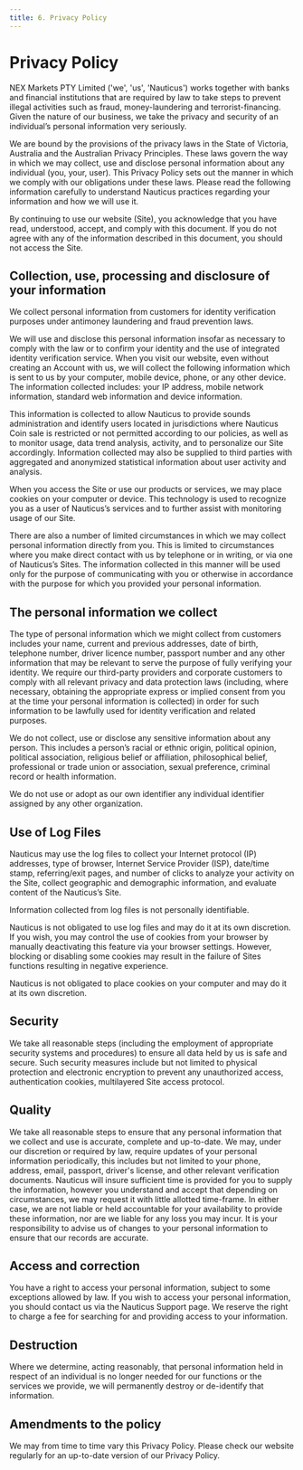 ```yaml
---
title: 6. Privacy Policy
---
```




# Privacy Policy



NEX Markets PTY Limited ('we', 'us', 'Nauticus') works together with banks and financial institutions that are required by law to take steps to prevent illegal activities such as fraud, money-laundering and terrorist-financing. Given the nature of our business, we take the privacy and security of an individual’s personal information very seriously.

We are bound by the provisions of the privacy laws in the State of Victoria, Australia and the Australian Privacy Principles. These laws govern the way in which we may collect, use and disclose personal information about any individual (you, your, user). This Privacy Policy sets out the manner in which we comply with our obligations under these laws. Please read the following information carefully to understand Nauticus practices regarding your information and how we will use it.

By continuing to use our website (Site), you acknowledge that you have read, understood, accept, and comply with this document. If you do not agree with any of the information described in this document, you should not access the Site.

## Collection, use, processing and disclosure of your information

We collect personal information from customers for identity verification purposes under antimoney laundering and fraud prevention laws.

We will use and disclose this personal information insofar as necessary to comply with the law or to confirm your identity and the use of integrated identity verification service. When you visit our website, even without creating an Account with us, we will collect the following information which is sent to us by your computer, mobile device, phone, or any other device. The information collected includes: your IP address, mobile network information, standard web information and device information.

This information is collected to allow Nauticus to provide sounds administration and identify users located in jurisdictions where Nauticus Coin sale is restricted or not permitted according to our policies, as well as to monitor usage, data trend analysis, activity, and to personalize our Site accordingly. Information collected may also be supplied to third parties with aggregated and anonymized statistical information about user activity and analysis.

When you access the Site or use our products or services, we may place cookies on your computer or device. This technology is used to recognize you as a user of Nauticus’s services and to further assist with monitoring usage of our Site.

There are also a number of limited circumstances in which we may collect personal information directly from you. This is limited to circumstances where you make direct contact with us by telephone or in writing, or via one of Nauticus’s Sites. The information collected in this manner will be used only for the purpose of communicating with you or otherwise in accordance with the purpose for which you provided your personal information.

## The personal information we collect

The type of personal information which we might collect from customers includes your name, current and previous addresses, date of birth, telephone number, driver licence number, passport number and any other information that may be relevant to serve the purpose of fully verifying your identity. We require our third-party providers and corporate customers to comply with all relevant privacy and data protection laws (including, where necessary, obtaining the appropriate express or implied consent from you at the time your personal information is collected) in order for such information to be lawfully used for identity verification and related purposes.

We do not collect, use or disclose any sensitive information about any person. This includes a person’s racial or ethnic origin, political opinion, political association, religious belief or affiliation, philosophical belief, professional or trade union or association, sexual preference, criminal record or health information.

We do not use or adopt as our own identifier any individual identifier assigned by any other organization.

## Use of Log Files

Nauticus may use the log files to collect your Internet protocol (IP) addresses, type of browser, Internet Service Provider (ISP), date/time stamp, referring/exit pages, and number of clicks to analyze your activity on the Site, collect geographic and demographic information, and evaluate content of the Nauticus’s Site.

Information collected from log files is not personally identifiable.

Nauticus is not obligated to use log files and may do it at its own discretion. If you wish, you may control the use of cookies from your browser by manually deactivating this feature via your browser settings. However, blocking or disabling some cookies may result in the failure of Sites functions resulting in negative experience.

Nauticus is not obligated to place cookies on your computer and may do it at its own discretion.

## Security

We take all reasonable steps (including the employment of appropriate security systems and procedures) to ensure all data held by us is safe and secure. Such security measures include but not limited to physical protection and electronic encryption to prevent any unauthorized access, authentication cookies, multilayered Site access protocol.

## Quality

We take all reasonable steps to ensure that any personal information that we collect and use is accurate, complete and up-to-date. We may, under our discretion or required by law, require updates of your personal information periodically, this includes but not limited to your phone, address, email, passport, driver's license, and other relevant verification documents. Nauticus will insure sufficient time is provided for you to supply the information, however you understand and accept that depending on circumstances, we may request it with little allotted time-frame. In either case, we are not liable or held accountable for your availability to provide these information, nor are we liable for any loss you may incur. It is your responsibility to advise us of changes to your personal information to ensure that our records are accurate.

## Access and correction

You have a right to access your personal information, subject to some exceptions allowed by law. If you wish to access your personal information, you should contact us via the Nauticus Support page. We reserve the right to charge a fee for searching for and providing access to your information.

## Destruction

Where we determine, acting reasonably, that personal information held in respect of an individual is no longer needed for our functions or the services we provide, we will permanently destroy or de-identify that information.

## Amendments to the policy

We may from time to time vary this Privacy Policy. Please check our website regularly for an up-to-date version of our Privacy Policy.
